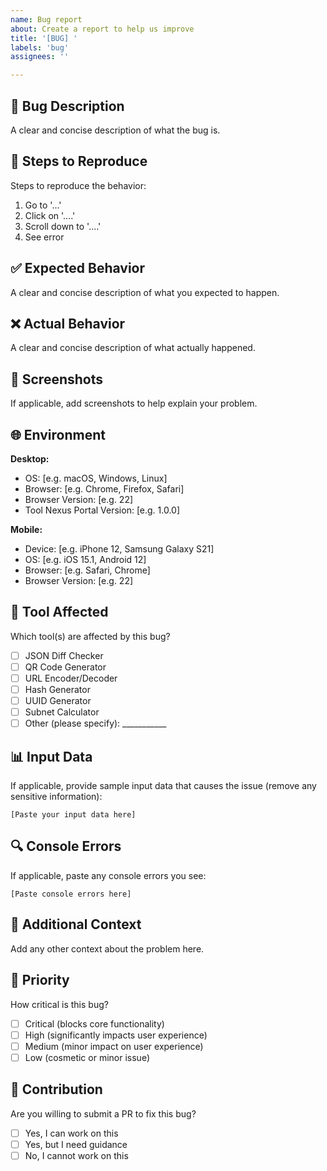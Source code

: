 ```yaml
---
name: Bug report
about: Create a report to help us improve
title: '[BUG] '
labels: 'bug'
assignees: ''

---
```


## 🐛 Bug Description
A clear and concise description of what the bug is.

## 🔄 Steps to Reproduce
Steps to reproduce the behavior:
1. Go to '...'
2. Click on '....'
3. Scroll down to '....'
4. See error

## ✅ Expected Behavior
A clear and concise description of what you expected to happen.

## ❌ Actual Behavior
A clear and concise description of what actually happened.

## 📸 Screenshots
If applicable, add screenshots to help explain your problem.

## 🌐 Environment
**Desktop:**
- OS: [e.g. macOS, Windows, Linux]
- Browser: [e.g. Chrome, Firefox, Safari]
- Browser Version: [e.g. 22]
- Tool Nexus Portal Version: [e.g. 1.0.0]

**Mobile:**
- Device: [e.g. iPhone 12, Samsung Galaxy S21]
- OS: [e.g. iOS 15.1, Android 12]
- Browser: [e.g. Safari, Chrome]
- Browser Version: [e.g. 22]

## 🔧 Tool Affected
Which tool(s) are affected by this bug?
- [ ] JSON Diff Checker
- [ ] QR Code Generator
- [ ] URL Encoder/Decoder
- [ ] Hash Generator
- [ ] UUID Generator
- [ ] Subnet Calculator
- [ ] Other (please specify): ___________

## 📊 Input Data
If applicable, provide sample input data that causes the issue (remove any sensitive information):

```
[Paste your input data here]
```

## 🔍 Console Errors
If applicable, paste any console errors you see:

```
[Paste console errors here]
```

## 📝 Additional Context
Add any other context about the problem here.

## 🎯 Priority
How critical is this bug?
- [ ] Critical (blocks core functionality)
- [ ] High (significantly impacts user experience)
- [ ] Medium (minor impact on user experience)
- [ ] Low (cosmetic or minor issue)

## 🤝 Contribution
Are you willing to submit a PR to fix this bug?
- [ ] Yes, I can work on this
- [ ] Yes, but I need guidance
- [ ] No, I cannot work on this